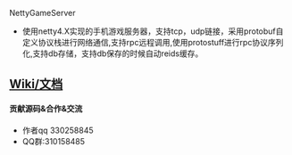 NettyGameServer

- 使用netty4.X实现的手机游戏服务器，支持tcp，udp链接，采用protobuf自定义协议栈进行网络通信,支持rpc远程调用,使用protostuff进行rpc协议序列化,支持db存储，支持db保存的时候自动reids缓存。

## [Wiki/文档](https://github.com/jwpttcg66/NettyGameServer/wiki)

#### 贡献源码&合作&交流

- 作者qq 330258845
- QQ群:310158485
